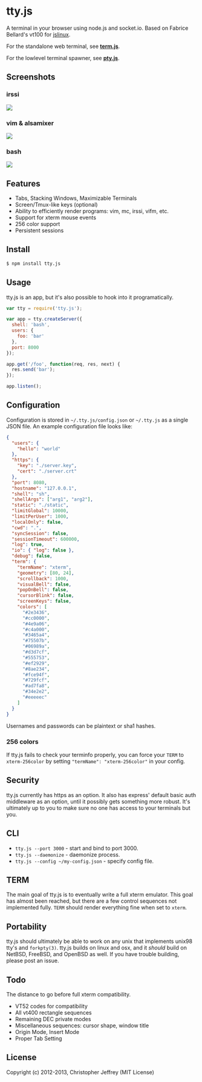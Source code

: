 # tty.js

A terminal in your browser using node.js and socket.io. Based on Fabrice
Bellard's vt100 for [jslinux](http://bellard.org/jslinux/).

For the standalone web terminal, see
[**term.js**](https://github.com/chjj/term.js).

For the lowlevel terminal spawner, see
[**pty.js**](https://github.com/chjj/pty.js).

## Screenshots

### irssi

![](http://i.imgur.com/wqare.png)

### vim & alsamixer

![](http://i.imgur.com/Zg1Jq.png)

### bash

![](http://i.imgur.com/HimZb.png)

## Features

- Tabs, Stacking Windows, Maximizable Terminals
- Screen/Tmux-like keys (optional)
- Ability to efficiently render programs: vim, mc, irssi, vifm, etc.
- Support for xterm mouse events
- 256 color support
- Persistent sessions

## Install

``` bash
$ npm install tty.js
```

## Usage

tty.js is an app, but it's also possible to hook into it programatically.

``` js
var tty = require('tty.js');

var app = tty.createServer({
  shell: 'bash',
  users: {
    foo: 'bar'
  },
  port: 8000
});

app.get('/foo', function(req, res, next) {
  res.send('bar');
});

app.listen();
```

## Configuration

Configuration is stored in `~/.tty.js/config.json` or `~/.tty.js` as a single
JSON file. An example configuration file looks like:

``` json
{
  "users": {
    "hello": "world"
  },
  "https": {
    "key": "./server.key",
    "cert": "./server.crt"
  },
  "port": 8080,
  "hostname": "127.0.0.1",
  "shell": "sh",
  "shellArgs": ["arg1", "arg2"],
  "static": "./static",
  "limitGlobal": 10000,
  "limitPerUser": 1000,
  "localOnly": false,
  "cwd": ".",
  "syncSession": false,
  "sessionTimeout": 600000,
  "log": true,
  "io": { "log": false },
  "debug": false,
  "term": {
    "termName": "xterm",
    "geometry": [80, 24],
    "scrollback": 1000,
    "visualBell": false,
    "popOnBell": false,
    "cursorBlink": false,
    "screenKeys": false,
    "colors": [
      "#2e3436",
      "#cc0000",
      "#4e9a06",
      "#c4a000",
      "#3465a4",
      "#75507b",
      "#06989a",
      "#d3d7cf",
      "#555753",
      "#ef2929",
      "#8ae234",
      "#fce94f",
      "#729fcf",
      "#ad7fa8",
      "#34e2e2",
      "#eeeeec"
    ]
  }
}
```

Usernames and passwords can be plaintext or sha1 hashes.

### 256 colors

If tty.js fails to check your terminfo properly, you can force your `TERM`
to `xterm-256color` by setting `"termName": "xterm-256color"` in your config.

## Security

tty.js currently has https as an option. It also has express' default basic
auth middleware as an option, until it possibly gets something more robust.
It's ultimately up to you to make sure no one has access to your terminals
but you.

## CLI

- `tty.js --port 3000` - start and bind to port 3000.
- `tty.js --daemonize` - daemonize process.
- `tty.js --config ~/my-config.json` - specify config file.

## TERM

The main goal of tty.js is to eventually write a full xterm emulator.
This goal has almost been reached, but there are a few control sequences
not implemented fully. `TERM` should render everything fine when set to
`xterm`.

## Portability

tty.js should ultimately be able to work on any unix that implements unix98
tty's and `forkpty(3)`. tty.js builds on linux and osx, and it *should* build
on NetBSD, FreeBSD, and OpenBSD as well. If you have trouble building, please
post an issue.

## Todo

The distance to go before full xterm compatibility.

- VT52 codes for compatibility
- All vt400 rectangle sequences
- Remaining DEC private modes
- Miscellaneous sequences: cursor shape, window title
- Origin Mode, Insert Mode
- Proper Tab Setting

## License

Copyright (c) 2012-2013, Christopher Jeffrey (MIT License)

[1]: http://invisible-island.net/xterm/ctlseqs/ctlseqs.html#Mouse%20Tracking
